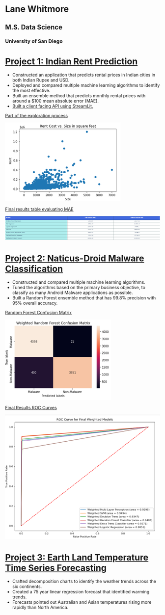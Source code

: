 # Lane Whitmore
## M.S. Data Science
### University of San Diego

# [Project 1: Indian Rent Prediction](https://github.com/lanewhitmore/Rent_Prediction)
- Constructed an application that predicts rental prices in Indian cities in both Indian Rupee and USD.
- Deployed and compared multiple machine learning algorithms to identify the most effective. 
- Built an ensemble method that predicts monthly rental prices with around a $100 mean absolute error (MAE). 
- [Built a client facing API using StreamLit.](https://lanewhitmore-rent-prediction-rent-app-eda---whitmore-vd5d0e.streamlit.app/)

[Part of the exploration process](https://github.com/lanewhitmore/lanewhitmore.github.io/blob/main/images/exploration.png)

![](https://github.com/lanewhitmore/lanewhitmore.github.io/blob/main/images/exploration.png)

[Final results table evaluating MAE](https://github.com/lanewhitmore/lanewhitmore.github.io/blob/main/images/rentresults.png)

![](https://github.com/lanewhitmore/lanewhitmore.github.io/blob/main/images/rentresults.png)

# [Project 2: Naticus-Droid Malware Classification](https://github.com/lanewhitmore/NATICUSdroid-Malware-Machine-Learning-Classification)
- Constructed and compared multiple machine learning algorithms. 
- Tuned the algorithms based on the primary business objective, to classify as many Android Malware applications as possible.
- Built a Random Forest ensemble method that has 99.8% precision with 95% overall accuracy. 

[Random Forest Confusion Matrix](https://github.com/lanewhitmore/lanewhitmore.github.io/blob/main/images/randomforestcm.png)

![](https://github.com/lanewhitmore/lanewhitmore.github.io/blob/main/images/randomforestcm.png)

[Final Results ROC Curves](https://github.com/lanewhitmore/lanewhitmore.github.io/blob/main/images/naticusroc.png)

![](https://github.com/lanewhitmore/lanewhitmore.github.io/blob/main/images/naticusroc.png)

# [Project 3: Earth Land Temperature Time Series Forecasting](https://github.com/stephenkuc/ADS506_FinalProj)
- Crafted decomposition charts to identify the weather trends across the six continents. 
- Created a 75 year linear regression forecast that identified warming trends. 
- Forecasts pointed out Australian and Asian temperatures rising more rapidly than North America.
